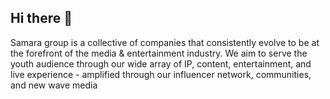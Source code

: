 ## Hi there 👋

Samara group is a collective of companies that consistently evolve to be at the forefront of the media & entertainment industry. We aim to serve the youth audience through our wide array of IP, content, entertainment, and live experience - amplified through our influencer network, communities, and new wave media 
